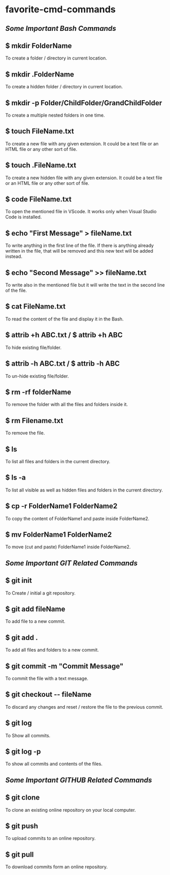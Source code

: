 # **favorite-cmd-commands**
## _**Some Important Bash Commands**_

## $ mkdir FolderName
To create a folder / directory in current location.

## $ mkdir .FolderName
To create a hidden folder / directory in current location.

## $ mkdir -p Folder/ChildFolder/GrandChildFolder
To create a multiple nested folders in one time.

## $ touch FileName.txt
To create a new file with any given extension. It could be a text file or an HTML file or any other sort of file.

## $ touch .FileName.txt
To create a new hidden file with any given extension. It could be a text file or an HTML file or any other sort of file.

## $ code FileName.txt
To open the mentioned file in VScode. It works only when Visual Studio Code is installed.

## $ echo "First Message" > fileName.txt
To write anything in the first line of the file.
If there is anything already written in the file, that will be removed and this new text will be added instead.

## $ echo "Second Message" >> fileName.txt
To write also in the mentioned file but it will write the text in the second line of the file.

## $ cat FileName.txt
To read the content of the file and display it in the Bash.

## $ attrib +h ABC.txt / $ attrib +h ABC         
To hide existing file/folder. 

## $ attrib -h ABC.txt / $ attrib -h ABC         
To un-hide existing file/folder. 

## $ rm -rf folderName
To remove the folder with all the files and folders inside it.

## $ rm Filename.txt
To remove the file. 

## $ ls
To list all files and folders in the current directory.

## $ ls -a
To list all visible as well as hidden files and folders in the current directory.

## $ cp -r FolderName1 FolderName2
To copy the content of FolderName1 and paste inside FolderName2.

## $ mv FolderName1 FolderName2
To move (cut and paste) FolderName1 inside FolderName2.

## _**Some Important GIT Related Commands**_

## $ git init
To Create / initial a git repository.

## $ git add fileName
To add file to a new commit.

## $ git add .
To add all files and folders to a new commit.

## $ git commit -m "Commit Message"
To commit the file with a text message.

## $ git checkout -- fileName
To discard any changes and reset / restore the file to the previous commit.

## $ git log
To Show all commits.

## $ git log -p
To show all commits and contents of the files.

## _**Some Important GITHUB Related Commands**_

## $ git clone
To clone an existing online repository on your local computer.

## $ git push
To upload commits to an online repository.

## $ git pull
To download commits form an online repository.